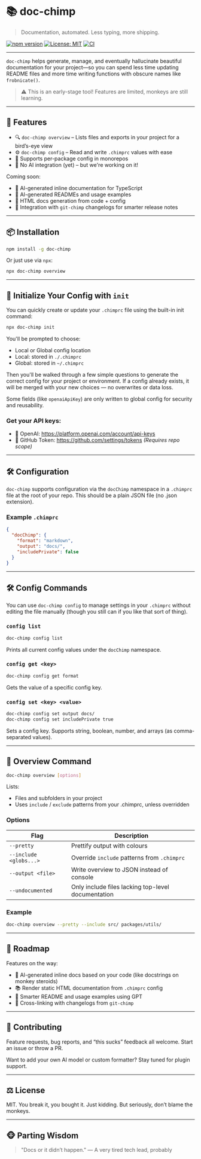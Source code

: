 # 📚 doc-chimp

> Documentation, automated. Less typing, more shipping.

[![npm version](https://img.shields.io/npm/v/doc-chimp)](https://www.npmjs.com/package/doc-chimp)
[![License: MIT](https://img.shields.io/badge/License-MIT-yellow.svg)](https://opensource.org/licenses/MIT)
[![CI](https://img.shields.io/github/actions/workflow/status/Chimp-Stack/chimp-stack/release.yml?label=release)](https://github.com/Chimp-Stack/chimp-stack/actions/workflows/release.yml)

---

`doc-chimp` helps generate, manage, and eventually hallucinate beautiful documentation for your project—so you can spend less time updating README files and more time writing functions with obscure names like `frobnicate()`.

> ⚠️ This is an early-stage tool! Features are limited, monkeys are still learning.

---

## 🧠 Features

* 🔍 `doc-chimp overview` – Lists files and exports in your project for a bird’s-eye view
* ⚙️ `doc-chimp config` – Read and write `.chimprc` values with ease
* 📂 Supports per-package config in monorepos
* 🧪 No AI integration (yet) – but we're working on it!

Coming soon:

* 🤖 AI-generated inline documentation for TypeScript
* 📝 AI-generated READMEs and usage examples
* 📖 HTML docs generation from code + config
* 🧠 Integration with `git-chimp` changelogs for smarter release notes

---

## 📦 Installation

```bash
npm install -g doc-chimp
```

Or just use via `npx`:

```bash
npx doc-chimp overview
```

---

## 🧠 Initialize Your Config with `init`

You can quickly create or update your `.chimprc` file using the built-in init command:

```bash
npx doc-chimp init
```

You'll be prompted to choose:

- Local or Global config location
- Local: stored in `./.chimprc`
- Global: stored in `~/.chimprc`

Then you'll be walked through a few simple questions to generate the correct config for your project or environment. If a config already exists, it will be merged with your new choices — no overwrites or data loss.

Some fields (like `openaiApiKey`) are only written to global config for security and reusability.

### Get your API keys:

- 🧠 OpenAI: https://platform.openai.com/account/api-keys
- 🐙 GitHub Token: https://github.com/settings/tokens _(Requires repo scope)_

---

## 🛠 Configuration

`doc-chimp` supports configuration via the `docChimp` namespace in a `.chimprc` file at the root of your repo. This should be a plain JSON file (no .json extension).

### Example `.chimprc`

```json
{
  "docChimp": {
    "format": "markdown",
    "output": "docs/",
    "includePrivate": false
  }
}
```

---

## 🛠 Config Commands

You can use `doc-chimp config` to manage settings in your `.chimprc` without editing the file manually (though you still can if you like that sort of thing).

### `config list`

```bash
doc-chimp config list
```

Prints all current config values under the `docChimp` namespace.

### `config get <key>`

```bash
doc-chimp config get format
```

Gets the value of a specific config key.

### `config set <key> <value>`

```bash
doc-chimp config set output docs/
doc-chimp config set includePrivate true
```

Sets a config key. Supports string, boolean, number, and arrays (as comma-separated values).

---

## 📂 Overview Command

```bash
doc-chimp overview [options]
```

Lists:

* Files and subfolders in your project
* Uses `include` / `exclude` patterns from your .chimprc, unless overridden

### Options
| Flag                   | Description                                        |
| ---------------------- | -------------------------------------------------- |
| `--pretty`             | Prettify output with colours                       |
| `--include <globs...>` | Override `include` patterns from `.chimprc`        |
| `--output <file>`      | Write overview to JSON instead of console          |
| `--undocumented`       | Only include files lacking top-level documentation |

### Example
```bash
doc-chimp overview --pretty --include src/ packages/utils/
```

---

## 🚧 Roadmap

Features on the way:

* 🧠 AI-generated inline docs based on your code (like docstrings on monkey steroids)
* 📚 Render static HTML documentation from `.chimprc` config
* 📘 Smarter README and usage examples using GPT
* 🔗 Cross-linking with changelogs from `git-chimp`

---

## 🐛 Contributing

Feature requests, bug reports, and “this sucks” feedback all welcome. Start an issue or throw a PR.

Want to add your own AI model or custom formatter? Stay tuned for plugin support.

---

## ⚖️ License

MIT. You break it, you bought it. Just kidding. But seriously, don’t blame the monkeys.

---

## 🐵 Parting Wisdom

> "Docs or it didn’t happen."
> — A very tired tech lead, probably
